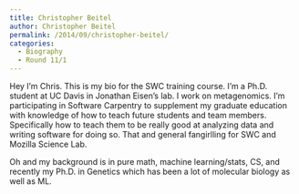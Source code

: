 ```yaml
---
title: Christopher Beitel
author: Christopher Beitel
permalink: /2014/09/christopher-beitel/
categories:
  - Biography
  - Round 11/1
---
```

Hey I&#8217;m Chris. This is my bio for the SWC training course. I&#8217;m a Ph.D. student at UC Davis in Jonathan Eisen&#8217;s lab. I work on metagenomics. I&#8217;m participating in Software Carpentry to supplement my graduate education with knowledge of how to teach future students and team members. Specifically how to teach them to be really good at analyzing data and writing software for doing so. That and general fangirlling for SWC and Mozilla Science Lab.

Oh and my background is in pure math, machine learning/stats, CS, and recently my Ph.D. in Genetics which has been a lot of molecular biology as well as ML.
